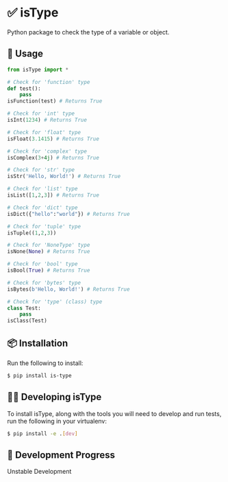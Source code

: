 # ✅ isType
Python package to check the type of a variable or object.  

## 🚀 Usage

```python
from isType import *

# Check for 'function' type
def test():
    pass
isFunction(test) # Returns True

# Check for 'int' type
isInt(1234) # Returns True

# Check for 'float' type
isFloat(3.1415) # Returns True

# Check for 'complex' type
isComplex(3+4j) # Returns True

# Check for 'str' type
isStr('Hello, World!') # Returns True

# Check for 'list' type
isList([1,2,3]) # Returns True

# Check for 'dict' type
isDict({"hello":"world"}) # Returns True

# Check for 'tuple' type
isTuple((1,2,3))

# Check for 'NoneType' type
isNone(None) # Returns True

# Check for 'bool' type
isBool(True) # Returns True

# Check for 'bytes' type
isBytes(b'Hello, World!') # Returns True

# Check for 'type' (class) type
class Test:
    pass
isClass(Test)
```

## 📦 Installation

Run the following to install:  

```bash
$ pip install is-type
```

## 👨‍💻 Developing isType

To install isType, along with the tools you will need to develop and run tests, run the following in your virtualenv:  

```bash
$ pip install -e .[dev]
```

## 🚦 Development Progress

Unstable Development  